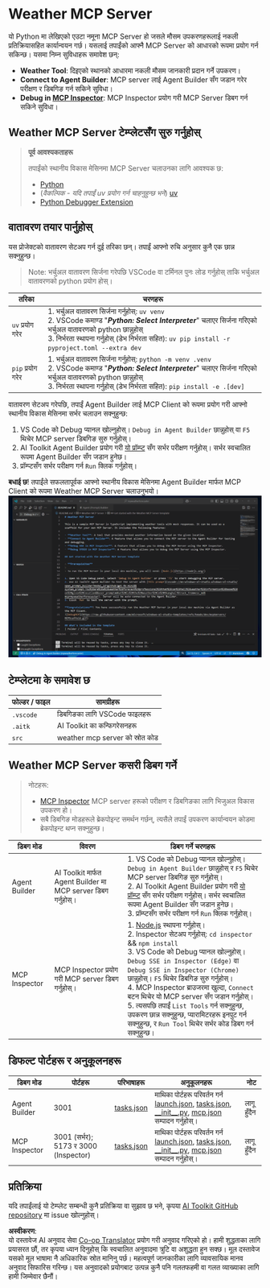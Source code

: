 <!--
CO_OP_TRANSLATOR_METADATA:
{
  "original_hash": "999c5e7623c1e2d5e5a07c2feb39eb67",
  "translation_date": "2025-07-14T08:26:20+00:00",
  "source_file": "10-StreamliningAIWorkflowsBuildingAnMCPServerWithAIToolkit/lab3/code/weather_mcp/README.md",
  "language_code": "ne"
}
-->
# Weather MCP Server

यो Python मा लेखिएको एउटा नमूना MCP Server हो जसले मौसम उपकरणहरूलाई नकली प्रतिक्रियासहित कार्यान्वयन गर्छ। यसलाई तपाईंको आफ्नै MCP Server को आधारको रूपमा प्रयोग गर्न सकिन्छ। यसमा निम्न सुविधाहरू समावेश छन्:

- **Weather Tool**: दिइएको स्थानको आधारमा नकली मौसम जानकारी प्रदान गर्ने उपकरण।
- **Connect to Agent Builder**: MCP server लाई Agent Builder सँग जडान गरेर परीक्षण र डिबगिङ गर्न सकिने सुविधा।
- **Debug in [MCP Inspector](https://github.com/modelcontextprotocol/inspector)**: MCP Inspector प्रयोग गरी MCP Server डिबग गर्न सकिने सुविधा।

## Weather MCP Server टेम्प्लेटसँग सुरु गर्नुहोस्

> **पूर्व आवश्यकताहरू**
>
> तपाईंको स्थानीय विकास मेसिनमा MCP Server चलाउनका लागि आवश्यक छ:
>
> - [Python](https://www.python.org/)
> - (*वैकल्पिक - यदि तपाईं uv प्रयोग गर्न चाहनुहुन्छ भने*) [uv](https://github.com/astral-sh/uv)
> - [Python Debugger Extension](https://marketplace.visualstudio.com/items?itemName=ms-python.debugpy)

## वातावरण तयार पार्नुहोस्

यस प्रोजेक्टको वातावरण सेटअप गर्न दुई तरिका छन्। तपाईं आफ्नो रुचि अनुसार कुनै एक छान्न सक्नुहुन्छ।

> Note: भर्चुअल वातावरण सिर्जना गरेपछि VSCode वा टर्मिनल पुनः लोड गर्नुहोस् ताकि भर्चुअल वातावरणको python प्रयोग होस्।

| तरिका | चरणहरू |
| -------- | ----- |
| `uv` प्रयोग गरेर | 1. भर्चुअल वातावरण सिर्जना गर्नुहोस्: `uv venv` <br>2. VSCode कमाण्ड "***Python: Select Interpreter***" चलाएर सिर्जना गरिएको भर्चुअल वातावरणको python छान्नुहोस् <br>3. निर्भरता स्थापना गर्नुहोस् (डेभ निर्भरता सहित): `uv pip install -r pyproject.toml --extra dev` |
| `pip` प्रयोग गरेर | 1. भर्चुअल वातावरण सिर्जना गर्नुहोस्: `python -m venv .venv` <br>2. VSCode कमाण्ड "***Python: Select Interpreter***" चलाएर सिर्जना गरिएको भर्चुअल वातावरणको python छान्नुहोस्<br>3. निर्भरता स्थापना गर्नुहोस् (डेभ निर्भरता सहित): `pip install -e .[dev]` | 

वातावरण सेटअप गरेपछि, तपाईं Agent Builder लाई MCP Client को रूपमा प्रयोग गरी आफ्नो स्थानीय विकास मेसिनमा सर्भर चलाउन सक्नुहुन्छ:
1. VS Code को Debug प्यानल खोल्नुहोस्। `Debug in Agent Builder` छान्नुहोस् वा `F5` थिचेर MCP server डिबगिङ सुरु गर्नुहोस्।
2. AI Toolkit Agent Builder प्रयोग गरी [यो प्रॉम्प्ट](../../../../../../../../../../open_prompt_builder) सँग सर्भर परीक्षण गर्नुहोस्। सर्भर स्वचालित रूपमा Agent Builder सँग जडान हुनेछ।
3. प्रॉम्प्टसँग सर्भर परीक्षण गर्न `Run` क्लिक गर्नुहोस्।

**बधाई छ**! तपाईंले सफलतापूर्वक आफ्नो स्थानीय विकास मेसिनमा Agent Builder मार्फत MCP Client को रूपमा Weather MCP Server चलाउनुभयो।
![DebugMCP](https://raw.githubusercontent.com/microsoft/windows-ai-studio-templates/refs/heads/dev/mcpServers/mcp_debug.gif)

## टेम्प्लेटमा के समावेश छ

| फोल्डर / फाइल | सामग्रीहरू                                  |
| -------------- | ------------------------------------------ |
| `.vscode`      | डिबगिङका लागि VSCode फाइलहरू               |
| `.aitk`        | AI Toolkit का कन्फिगरेसनहरू                |
| `src`          | weather mcp server को स्रोत कोड             |

## Weather MCP Server कसरी डिबग गर्ने

> नोटहरू:
> - [MCP Inspector](https://github.com/modelcontextprotocol/inspector) MCP server हरूको परीक्षण र डिबगिङका लागि भिजुअल विकास उपकरण हो।
> - सबै डिबगिङ मोडहरूले ब्रेकपोइन्ट समर्थन गर्छन्, त्यसैले तपाईं उपकरण कार्यान्वयन कोडमा ब्रेकपोइन्ट थप्न सक्नुहुन्छ।

| डिबग मोड | विवरण | डिबग गर्ने चरणहरू |
| -------- | ------ | ------------------ |
| Agent Builder | AI Toolkit मार्फत Agent Builder मा MCP server डिबग गर्नुहोस्। | 1. VS Code को Debug प्यानल खोल्नुहोस्। `Debug in Agent Builder` छान्नुहोस् र `F5` थिचेर MCP server डिबगिङ सुरु गर्नुहोस्।<br>2. AI Toolkit Agent Builder प्रयोग गरी [यो प्रॉम्प्ट](../../../../../../../../../../open_prompt_builder) सँग सर्भर परीक्षण गर्नुहोस्। सर्भर स्वचालित रूपमा Agent Builder सँग जडान हुनेछ।<br>3. प्रॉम्प्टसँग सर्भर परीक्षण गर्न `Run` क्लिक गर्नुहोस्। |
| MCP Inspector | MCP Inspector प्रयोग गरी MCP server डिबग गर्नुहोस्। | 1. [Node.js](https://nodejs.org/) स्थापना गर्नुहोस्।<br>2. Inspector सेटअप गर्नुहोस्: `cd inspector` && `npm install` <br>3. VS Code को Debug प्यानल खोल्नुहोस्। `Debug SSE in Inspector (Edge)` वा `Debug SSE in Inspector (Chrome)` छान्नुहोस्। `F5` थिचेर डिबगिङ सुरु गर्नुहोस्।<br>4. MCP Inspector ब्राउजरमा खुल्दा, `Connect` बटन थिचेर यो MCP server सँग जडान गर्नुहोस्।<br>5. त्यसपछि तपाईं `List Tools` गर्न सक्नुहुन्छ, उपकरण छान्न सक्नुहुन्छ, प्यारामिटरहरू इनपुट गर्न सक्नुहुन्छ, र `Run Tool` थिचेर सर्भर कोड डिबग गर्न सक्नुहुन्छ।<br> |

## डिफल्ट पोर्टहरू र अनुकूलनहरू

| डिबग मोड | पोर्टहरू | परिभाषाहरू | अनुकूलनहरू | नोट |
| -------- | -------- | ----------- | ----------- | ---- |
| Agent Builder | 3001 | [tasks.json](../../../../../../10-StreamliningAIWorkflowsBuildingAnMCPServerWithAIToolkit/lab3/code/weather_mcp/.vscode/tasks.json) | माथिका पोर्टहरू परिवर्तन गर्न [launch.json](../../../../../../10-StreamliningAIWorkflowsBuildingAnMCPServerWithAIToolkit/lab3/code/weather_mcp/.vscode/launch.json), [tasks.json](../../../../../../10-StreamliningAIWorkflowsBuildingAnMCPServerWithAIToolkit/lab3/code/weather_mcp/.vscode/tasks.json), [\_\_init\_\_.py](../../../../../../10-StreamliningAIWorkflowsBuildingAnMCPServerWithAIToolkit/lab3/code/weather_mcp/src/__init__.py), [mcp.json](../../../../../../10-StreamliningAIWorkflowsBuildingAnMCPServerWithAIToolkit/lab3/code/weather_mcp/.aitk/mcp.json) सम्पादन गर्नुहोस्। | लागू हुँदैन |
| MCP Inspector | 3001 (सर्भर); 5173 र 3000 (Inspector) | [tasks.json](../../../../../../10-StreamliningAIWorkflowsBuildingAnMCPServerWithAIToolkit/lab3/code/weather_mcp/.vscode/tasks.json) | माथिका पोर्टहरू परिवर्तन गर्न [launch.json](../../../../../../10-StreamliningAIWorkflowsBuildingAnMCPServerWithAIToolkit/lab3/code/weather_mcp/.vscode/launch.json), [tasks.json](../../../../../../10-StreamliningAIWorkflowsBuildingAnMCPServerWithAIToolkit/lab3/code/weather_mcp/.vscode/tasks.json), [\_\_init\_\_.py](../../../../../../10-StreamliningAIWorkflowsBuildingAnMCPServerWithAIToolkit/lab3/code/weather_mcp/src/__init__.py), [mcp.json](../../../../../../10-StreamliningAIWorkflowsBuildingAnMCPServerWithAIToolkit/lab3/code/weather_mcp/.aitk/mcp.json) सम्पादन गर्नुहोस्। | लागू हुँदैन |

## प्रतिक्रिया

यदि तपाईंलाई यो टेम्प्लेट सम्बन्धी कुनै प्रतिक्रिया वा सुझाव छ भने, कृपया [AI Toolkit GitHub repository](https://github.com/microsoft/vscode-ai-toolkit/issues) मा issue खोल्नुहोस्।

**अस्वीकरण**:  
यो दस्तावेज AI अनुवाद सेवा [Co-op Translator](https://github.com/Azure/co-op-translator) प्रयोग गरी अनुवाद गरिएको हो। हामी शुद्धताका लागि प्रयासरत छौं, तर कृपया ध्यान दिनुहोस् कि स्वचालित अनुवादमा त्रुटि वा अशुद्धता हुन सक्छ। मूल दस्तावेज यसको मूल भाषामा नै अधिकारिक स्रोत मानिनु पर्छ। महत्वपूर्ण जानकारीका लागि व्यावसायिक मानव अनुवाद सिफारिस गरिन्छ। यस अनुवादको प्रयोगबाट उत्पन्न कुनै पनि गलतफहमी वा गलत व्याख्याका लागि हामी जिम्मेवार छैनौं।